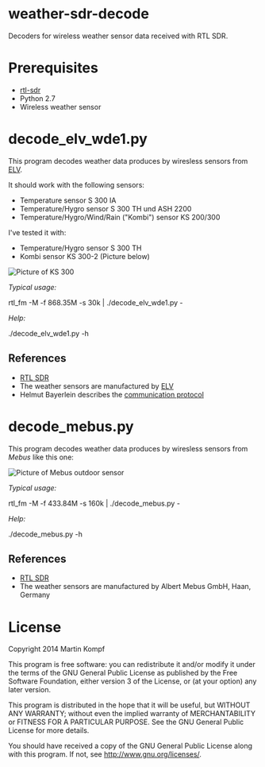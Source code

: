 weather-sdr-decode
====================

Decoders for wireless weather sensor data received with RTL SDR.

Prerequisites
=============

* [rtl-sdr](http://sdr.osmocom.org/trac/wiki/rtl-sdr) 
* Python 2.7
* Wireless weather sensor

decode\_elv\_wde1.py
====================

This program decodes weather data produces by wiresless sensors from [ELV](http://www.elv.de).

It should work with the following sensors:

* Temperature sensor S 300 IA
* Temperature/Hygro sensor S 300 TH und ASH 2200
* Temperature/Hygro/Wind/Rain ("Kombi") sensor KS 200/300

I've tested it with:

* Temperature/Hygro sensor S 300 TH
* Kombi sensor KS 300-2 (Picture below) 

![Picture of KS 300](http://www.kompf.de/weather/images/20090419_003.jpg)

*Typical usage:* 

  rtl\_fm -M -f 868.35M -s 30k | ./decode\_elv\_wde1.py -

*Help:* 

  ./decode\_elv\_wde1.py -h

References
----------

* [RTL SDR](http://sdr.osmocom.org/trac/wiki/rtl-sdr)
* The weather sensors are manufactured by [ELV](http://www.elv.de/)
* Helmut Bayerlein describes the [communication protocol](http://www.dc3yc.homepage.t-online.de/protocol.htm)


decode\_mebus.py
===============

This program decodes weather data produces by wiresless sensors from _Mebus_ like this one:

![Picture of Mebus outdoor sensor](http://www.kompf.de/weather/images/mebus_outdoor.jpg)

*Typical usage:* 

  rtl\_fm -M -f 433.84M -s 160k | ./decode\_mebus.py -

*Help:* 

  ./decode\_mebus.py -h

References
----------

* [RTL SDR](http://sdr.osmocom.org/trac/wiki/rtl-sdr)
* The weather sensors are manufactured by Albert Mebus GmbH, Haan, Germany

License
=======

Copyright 2014 Martin Kompf

This program is free software: you can redistribute it and/or modify
it under the terms of the GNU General Public License as published by
the Free Software Foundation, either version 3 of the License, or
(at your option) any later version.
 
This program is distributed in the hope that it will be useful,
but WITHOUT ANY WARRANTY; without even the implied warranty of
MERCHANTABILITY or FITNESS FOR A PARTICULAR PURPOSE.  See the
GNU General Public License for more details.

You should have received a copy of the GNU General Public License
along with this program.  If not, see <http://www.gnu.org/licenses/>.

